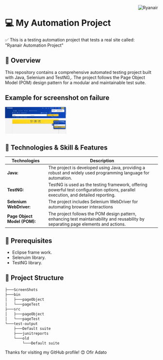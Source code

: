 <a href="https://www.youtube.com/watch?v=YxbPm6CcVY0&t=2s" target="_blank">
    <img src="https://lobbymap.org/site//data/001/361/1361229.png" alt="Ryanair" title="Ryanair" align="right" height="60" />
</a>

# 💻 My Automation Project 
✅ This is a testing automation project that tests a real site called: 
<br>"Ryanair Automation Project"

## 📖 Overview

This repository contains a comprehensive automated testing project built with Java, Selenium and TestNG,. 
The project follows the Page Object Model (POM) design pattern for a modular and maintainable test suite.

<p>
    <h2> <b>Example for screenshot on failure</b></h2>
  <img src="ScreenShots/tc_03.jpg" width="40%" title="Example for screenshot on failure"  />
</p>

## 📑 Technologies & Skill & Features
| Technologies      | Description |
| ----------- | ----------- |
| **Java:**      | The project is developed using Java, providing a robust and widely used programming language for automation.       |
| **TestNG:**   | TestNG is used as the testing framework, offering powerful test configuration options, parallel execution, and detailed reporting.        |
| **Selenium WebDriver:**   | The project includes Selenium WebDriver for automating browser interactions        |
| **Page Object Model (POM):**   | The project follows the POM design pattern, enhancing test maintainability and reusability by separating page elements and actions.       


## 📖 Prerequisites

- Eclipse frame work.
- Selenuim library.
- TestNG library.

## 📁 Project Structure
```
├───ScreenShots
├───bin
│   ├───pageObject
│   └───pageTest
├───src
│   ├───pageObject
│   └───pageTest
└───test-output
    ├───Default suite
    ├───junitreports
    └───old
        └───Default suite
```

Thanks for visiting my GitHub profile! 😊
Ofir Adato


